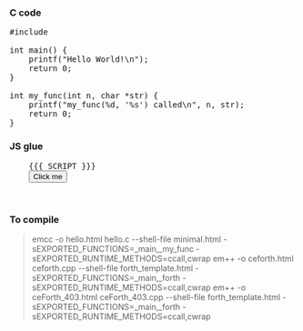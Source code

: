 ### C code
<pre>
#include <stdio.h>

int main() {
    printf("Hello World!\n");
    return 0;
}

int my_func(int n, char *str) {
    printf("my_func(%d, '%s') called\n", n, str);
    return 0;
}
</pre>

### JS glue
<pre>
    {{{ SCRIPT }}}
    <button id='my-button'>Click me</button>
    <script type='text/javascript'>
      document.getElementById('my-button').addEventListener('click', () => {
          var my_func = Module.cwrap('my_func', 'number', ['number', 'string'])
          my_func(123, 'my string')
          my_func(456, 'string2')
      })
    </script>
</pre>

### To compile
> emcc -o hello.html hello.c --shell-file minimal.html -sEXPORTED_FUNCTIONS=_main,_my_func -sEXPORTED_RUNTIME_METHODS=ccall,cwrap
> em++ -o ceforth.html ceforth.cpp --shell-file forth_template.html -sEXPORTED_FUNCTIONS=_main,_forth -sEXPORTED_RUNTIME_METHODS=ccall,cwrap
> em++ -o ceForth_403.html ceForth_403.cpp --shell-file forth_template.html -sEXPORTED_FUNCTIONS=_main,_forth -sEXPORTED_RUNTIME_METHODS=ccall,cwrap
